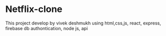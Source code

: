 # Netflix-clone
This project develop by vivek deshmukh using html,css,js, react, express, firebase db authontication, node js, api
